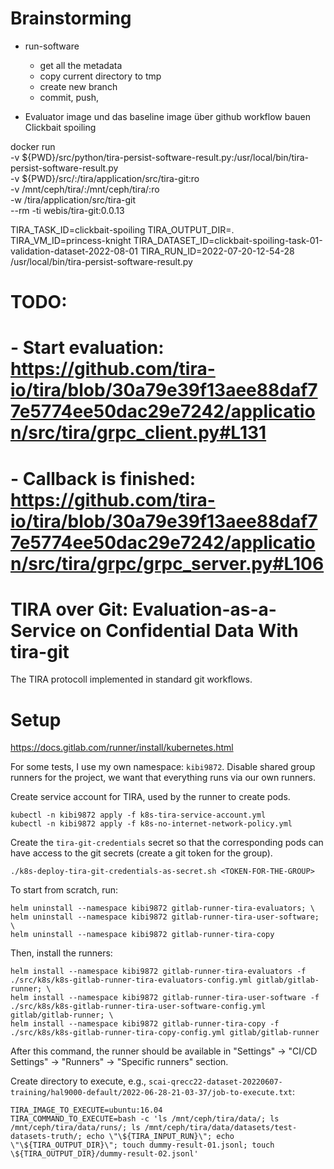 # Brainstorming

- run-software
  - get all the metadata
  - copy current directory to tmp
  - create new branch
  - commit, push, 


- Evaluator image und das baseline image über github workflow bauen Clickbait spoiling



docker run \
	-v ${PWD}/src/python/tira-persist-software-result.py:/usr/local/bin/tira-persist-software-result.py \
	-v ${PWD}/src/:/tira/application/src/tira-git:ro \
	-v /mnt/ceph/tira/:/mnt/ceph/tira/:ro \
	-w /tira/application/src/tira-git \
	--rm -ti webis/tira-git:0.0.13

TIRA_TASK_ID=clickbait-spoiling TIRA_OUTPUT_DIR=. TIRA_VM_ID=princess-knight TIRA_DATASET_ID=clickbait-spoiling-task-01-validation-dataset-2022-08-01 TIRA_RUN_ID=2022-07-20-12-54-28 /usr/local/bin/tira-persist-software-result.py


# TODO:
# - Start evaluation: https://github.com/tira-io/tira/blob/30a79e39f13aee88daf77e5774ee50dac29e7242/application/src/tira/grpc_client.py#L131
# - Callback is finished: https://github.com/tira-io/tira/blob/30a79e39f13aee88daf77e5774ee50dac29e7242/application/src/tira/grpc/grpc_server.py#L106


# TIRA over Git: Evaluation-as-a-Service on Confidential Data With tira-git

The TIRA protocoll implemented in standard git workflows.

# Setup

https://docs.gitlab.com/runner/install/kubernetes.html

For some tests, I use my own namespace: `kibi9872`.
Disable shared group runners for the project, we want that everything runs via our own runners.

Create service account for TIRA, used by the runner to create pods.

```
kubectl -n kibi9872 apply -f k8s-tira-service-account.yml
kubectl -n kibi9872 apply -f k8s-no-internet-network-policy.yml
```

Create the `tira-git-credentials` secret so that the corresponding pods can have access to the git secrets (create a git token for the group).

```
./k8s-deploy-tira-git-credentials-as-secret.sh <TOKEN-FOR-THE-GROUP>
```


To start from scratch, run:

```
helm uninstall --namespace kibi9872 gitlab-runner-tira-evaluators; \
helm uninstall --namespace kibi9872 gitlab-runner-tira-user-software; \
helm uninstall --namespace kibi9872 gitlab-runner-tira-copy
```

Then, install the runners:

```
helm install --namespace kibi9872 gitlab-runner-tira-evaluators -f ./src/k8s/k8s-gitlab-runner-tira-evaluators-config.yml gitlab/gitlab-runner; \
helm install --namespace kibi9872 gitlab-runner-tira-user-software -f ./src/k8s/k8s-gitlab-runner-tira-user-software-config.yml gitlab/gitlab-runner; \
helm install --namespace kibi9872 gitlab-runner-tira-copy -f ./src/k8s/k8s-gitlab-runner-tira-copy-config.yml gitlab/gitlab-runner
```

After this command, the runner should be available in  "Settings" -> "CI/CD Settings" -> "Runners" -> "Specific runners" section.


Create directory to execute, e.g., `scai-qrecc22-dataset-20220607-training/hal9000-default/2022-06-28-21-03-37/job-to-execute.txt`:

```
TIRA_IMAGE_TO_EXECUTE=ubuntu:16.04
TIRA_COMMAND_TO_EXECUTE=bash -c 'ls /mnt/ceph/tira/data/; ls /mnt/ceph/tira/data/runs/; ls /mnt/ceph/tira/data/datasets/test-datasets-truth/; echo \"\${TIRA_INPUT_RUN}\"; echo \"\${TIRA_OUTPUT_DIR}\"; touch dummy-result-01.jsonl; touch \${TIRA_OUTPUT_DIR}/dummy-result-02.jsonl'
```


